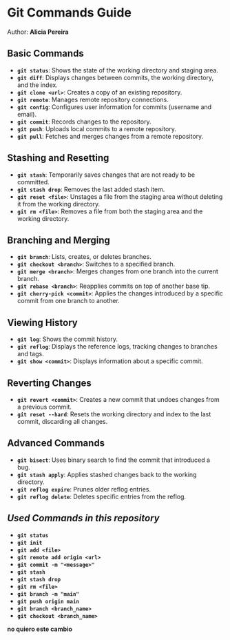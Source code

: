 # Git Commands Guide

Author: **Alicia Pereira**

## **Basic Commands**

- **`git status`**: Shows the state of the working directory and staging area.
- **`git diff`**: Displays changes between commits, the working directory, and the index.
- **`git clone <url>`**: Creates a copy of an existing repository.
- **`git remote`**: Manages remote repository connections.
- **`git config`**: Configures user information for commits (username and email).
- **`git commit`**: Records changes to the repository.
- **`git push`**: Uploads local commits to a remote repository.
- **`git pull`**: Fetches and merges changes from a remote repository.

## **Stashing and Resetting**

- **`git stash`**: Temporarily saves changes that are not ready to be committed.
- **`git stash drop`**: Removes the last added stash item.
- **`git reset <file>`**: Unstages a file from the staging area without deleting it from the working directory.
- **`git rm <file>`**: Removes a file from both the staging area and the working directory.

## **Branching and Merging**

- **`git branch`**: Lists, creates, or deletes branches.
- **`git checkout <branch>`**: Switches to a specified branch.
- **`git merge <branch>`**: Merges changes from one branch into the current branch.
- **`git rebase <branch>`**: Reapplies commits on top of another base tip.
- **`git cherry-pick <commit>`**: Applies the changes introduced by a specific commit from one branch to another.

## **Viewing History**

- **`git log`**: Shows the commit history.
- **`git reflog`**: Displays the reference logs, tracking changes to branches and tags.
- **`git show <commit>`**: Displays information about a specific commit.

## **Reverting Changes**

- **`git revert <commit>`**: Creates a new commit that undoes changes from a previous commit.
- **`git reset --hard`**: Resets the working directory and index to the last commit, discarding all changes.

## **Advanced Commands**

- **`git bisect`**: Uses binary search to find the commit that introduced a bug.
- **`git stash apply`**: Applies stashed changes back to the working directory.
- **`git reflog expire`**: Prunes older reflog entries.
- **`git reflog delete`**: Deletes specific entries from the reflog.

## *Used Commands in this repository*

- **`git status`**
- **`git init`**
- **`git add <file>`**
- **`git remote add origin <url>`**
- **`git commit -m "<message>"`**
- **`git stash`**
- **`git stash drop`**
- **`git rm <file>`**
- **`git branch -m "main"`**
- **`git push origin main`**
- **`git branch <branch_name>`**
- **`git checkout <branch_name>`**


__no quiero este cambio__